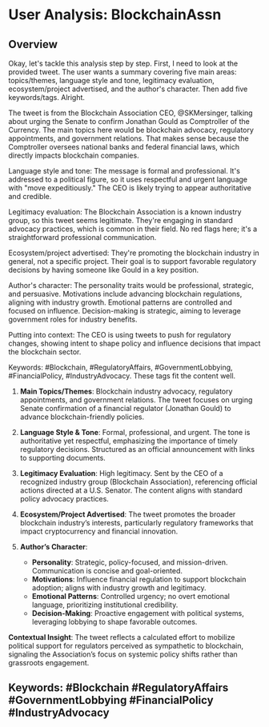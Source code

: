 # User Analysis: BlockchainAssn

## Overview

<think>
Okay, let's tackle this analysis step by step. First, I need to look at the provided tweet. The user wants a summary covering five main areas: topics/themes, language style and tone, legitimacy evaluation, ecosystem/project advertised, and the author's character. Then add five keywords/tags. Alright.

The tweet is from the Blockchain Association CEO, @SKMersinger, talking about urging the Senate to confirm Jonathan Gould as Comptroller of the Currency. The main topics here would be blockchain advocacy, regulatory appointments, and government relations. That makes sense because the Comptroller oversees national banks and federal financial laws, which directly impacts blockchain companies.

Language style and tone: The message is formal and professional. It's addressed to a political figure, so it uses respectful and urgent language with "move expeditiously." The CEO is likely trying to appear authoritative and credible.

Legitimacy evaluation: The Blockchain Association is a known industry group, so this tweet seems legitimate. They're engaging in standard advocacy practices, which is common in their field. No red flags here; it's a straightforward professional communication.

Ecosystem/project advertised: They're promoting the blockchain industry in general, not a specific project. Their goal is to support favorable regulatory decisions by having someone like Gould in a key position.

Author's character: The personality traits would be professional, strategic, and persuasive. Motivations include advancing blockchain regulations, aligning with industry growth. Emotional patterns are controlled and focused on influence. Decision-making is strategic, aiming to leverage government roles for industry benefits.

Putting into context: The CEO is using tweets to push for regulatory changes, showing intent to shape policy and influence decisions that impact the blockchain sector.

Keywords: #Blockchain, #RegulatoryAffairs, #GovernmentLobbying, #FinancialPolicy, #IndustryAdvocacy. These tags fit the content well.
</think>

1. **Main Topics/Themes**: Blockchain industry advocacy, regulatory appointments, and government relations. The tweet focuses on urging Senate confirmation of a financial regulator (Jonathan Gould) to advance blockchain-friendly policies.  

2. **Language Style & Tone**: Formal, professional, and urgent. The tone is authoritative yet respectful, emphasizing the importance of timely regulatory decisions. Structured as an official announcement with links to supporting documents.  

3. **Legitimacy Evaluation**: High legitimacy. Sent by the CEO of a recognized industry group (Blockchain Association), referencing official actions directed at a U.S. Senator. The content aligns with standard policy advocacy practices.  

4. **Ecosystem/Project Advertised**: The tweet promotes the broader blockchain industry’s interests, particularly regulatory frameworks that impact cryptocurrency and financial innovation.  

5. **Author’s Character**:  
   - **Personality**: Strategic, policy-focused, and mission-driven. Communication is concise and goal-oriented.  
   - **Motivations**: Influence financial regulation to support blockchain adoption; aligns with industry growth and legitimacy.  
   - **Emotional Patterns**: Controlled urgency; no overt emotional language, prioritizing institutional credibility.  
   - **Decision-Making**: Proactive engagement with political systems, leveraging lobbying to shape favorable outcomes.  

**Contextual Insight**: The tweet reflects a calculated effort to mobilize political support for regulators perceived as sympathetic to blockchain, signaling the Association’s focus on systemic policy shifts rather than grassroots engagement.  

Keywords: #Blockchain #RegulatoryAffairs #GovernmentLobbying #FinancialPolicy #IndustryAdvocacy
---
